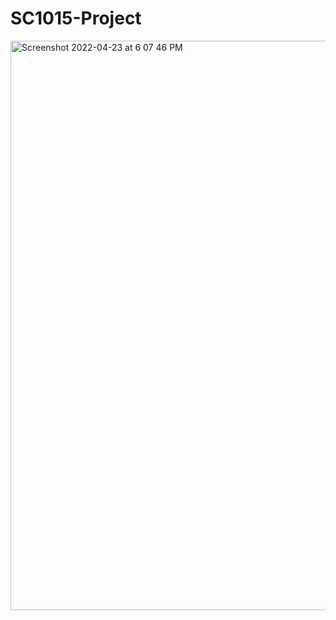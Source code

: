 # SC1015-Project
<img width="911" alt="Screenshot 2022-04-23 at 6 07 46 PM" src="https://user-images.githubusercontent.com/75164918/164890098-d1947605-9bc8-4f67-a3cc-86af9483892b.png">
